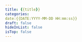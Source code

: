 ```yaml
---
title: {{title}}
categories: 
date:{{DATE:YYYY-MM-DD HH:mm:ss}}
draft: false
hideInList: false
isTop: false
---
```



